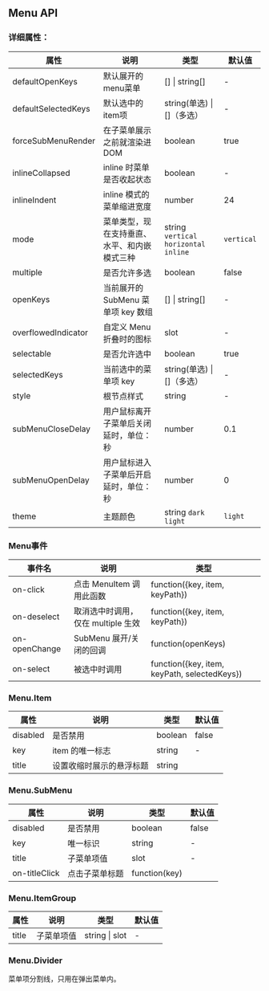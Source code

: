 ## Menu API


### 详细属性：

| 属性 | 说明 | 类型 | 默认值 |
| --- | --- | --- | --- |
| defaultOpenKeys | 默认展开的menu菜单 | [] \| string[] | - |
| defaultSelectedKeys | 默认选中的item项 | string(单选) \| []（多选） | - |
| forceSubMenuRender | 在子菜单展示之前就渲染进 DOM | boolean | true |
| inlineCollapsed | inline 时菜单是否收起状态 | boolean | - |
| inlineIndent | inline 模式的菜单缩进宽度 | number | 24 |
| mode | 菜单类型，现在支持垂直、水平、和内嵌模式三种 | string `vertical` `horizontal` `inline` | `vertical` |
| multiple | 是否允许多选 | boolean | false |
| openKeys | 当前展开的 SubMenu 菜单项 key 数组 | [] \| string[] | - |
| overflowedIndicator | 自定义 Menu 折叠时的图标 | slot | - |
| selectable | 是否允许选中 | boolean | true |
| selectedKeys | 当前选中的菜单项 key | string(单选) \| []（多选） | - |
| style | 根节点样式 | string | - |
| subMenuCloseDelay | 用户鼠标离开子菜单后关闭延时，单位：秒 | number | 0.1 |
| subMenuOpenDelay | 用户鼠标进入子菜单后开启延时，单位：秒 | number | 0 |
| theme | 主题颜色 | string `dark` `light` | `light` |


### Menu事件

| 事件名 | 说明 | 类型 |
| --- | --- | --- |
| on-click | 点击 MenuItem 调用此函数 | function({key, item, keyPath}) |
| on-deselect | 取消选中时调用，仅在 multiple 生效 | function({key, item, keyPath}) |
| on-openChange | SubMenu 展开/关闭的回调 | function(openKeys) |
| on-select | 被选中时调用 | function({key, item, keyPath, selectedKeys}) |


### Menu.Item

| 属性 | 说明 | 类型 | 默认值 |
| --- | --- | --- | --- |
| disabled | 是否禁用 | boolean | false |
| key | item 的唯一标志 | string | - |
| title | 设置收缩时展示的悬浮标题 | string |


### Menu.SubMenu
| 属性 | 说明 | 类型 | 默认值 |
| --- | --- | --- | --- |
| disabled | 是否禁用 | boolean | false |
| key | 唯一标识 | string | - |
| title | 子菜单项值 | slot | - |
| on-titleClick | 点击子菜单标题 | function(key) |


### Menu.ItemGroup

| 属性 | 说明 | 类型 | 默认值 |
| --- | --- | --- | --- |
| title | 子菜单项值 | string \| slot | - |

### Menu.Divider

菜单项分割线，只用在弹出菜单内。
